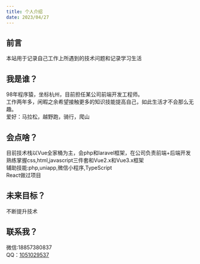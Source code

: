 ```yaml
---
title: 个人介绍
date: 2023/04/27
---
```


## 前言
本站用于记录自己工作上所遇到的技术问题和记录学习生活

## 我是谁？
98年程序猿，坐标杭州，目前担任某公司前端开发工程师。\
工作两年多，闲暇之余希望接触更多的知识技能提高自己，如此生活才不会那么无趣。\
爱好：马拉松，越野跑，骑行，爬山

## 会点啥？
目前技术栈以Vue全家桶为主，会php和laravel框架，在公司负责前端+后端开发\
熟练掌握css,html,javascript三件套和Vue2.x和Vue3.x框架\
辅助技能:php,uniapp,微信小程序,TypeScript\
React做过项目

## 未来目标？
不断提升技术

## 联系我？
微信:18857380837\
QQ：[1051029537](tencent://message/?Menu=yes&uin=1051029537&Service=300&sigT=45a1e5847943b64c6ff3990f8a9e644d2b31356cb0b4ac6b24663a3c8dd0f8aa12a595b1714f9d45)
